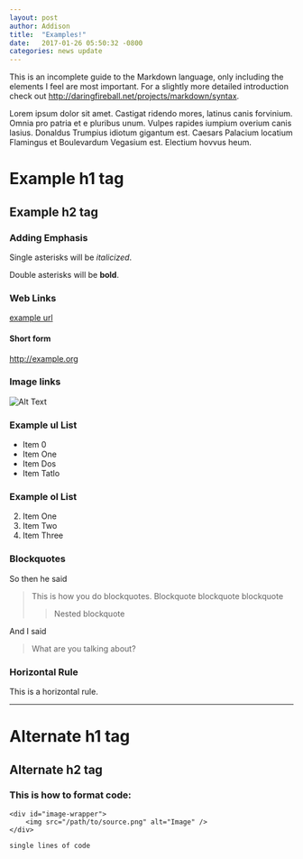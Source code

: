 ```yaml
---
layout: post
author: Addison
title:  "Examples!"
date:   2017-01-26 05:50:32 -0800
categories: news update
---
```

This is an incomplete guide to the Markdown language, only including the elements I feel are most important. For a slightly more detailed introduction check out <http://daringfireball.net/projects/markdown/syntax>.

Lorem ipsum dolor sit amet. Castigat ridendo mores, latinus canis forvinium. Omnia pro patria et e pluribus unum. Vulpes rapides iumpium overium canis lasius. Donaldus Trumpius idiotum gigantum est. Caesars Palacium locatium Flamingus et Boulevardum Vegasium est. Electium hovvus heum.

# Example h1 tag
## Example h2 tag

### Adding Emphasis
Single asterisks will be *italicized*.

Double asterisks will be **bold**.

### Web Links
[example url](http://example.org)
#### Short form
<http://example.org>

### Image links
![Alt Text](https://camo.githubusercontent.com/db48d0fa3d469c02f75ad063bd866c4c81bda62a/68747470733a2f2f696d67732e786b63642e636f6d2f636f6d6963732f746167732e706e67)

### Example ul List
- Item 0
- Item One
- Item Dos
- Item Tatlo

### Example ol List
2. Item One
2. Item Two
5. Item Three

### Blockquotes
So then he said
> This is how you do blockquotes.
> Blockquote blockquote blockquote
>> Nested blockquote

And I said
> What are you talking about?

### Horizontal Rule
This is a horizontal rule.

---

Alternate h1 tag
=====

Alternate h2 tag
---


### This is how to format code:

    <div id="image-wrapper">
        <img src="/path/to/source.png" alt="Image" />
    </div>

`single lines of code`
